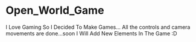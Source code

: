 # Open_World_Game
I Love Gaming So I Decided To Make Games...
All the controls and camera movements are done...soon I Will Add New Elements In The 
Game :D
